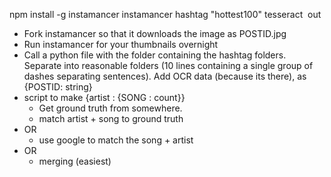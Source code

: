 npm install -g instamancer
instamancer hashtag "hottest100"
tesseract <img> out


- Fork instamancer so that it downloads the image as POSTID.jpg
- Run instamancer for your thumbnails overnight
- Call a python file with the folder containing the hashtag folders. Separate into reasonable folders (10 lines containing a single group of dashes separating sentences). Add OCR data (because its there), as {POSTID: string}
-  script to make {artist : {SONG : count}}
    + Get ground truth from somewhere.
    + match artist + song to ground truth
- OR
    + use google to match the song + artist
- OR
    + merging (easiest)


